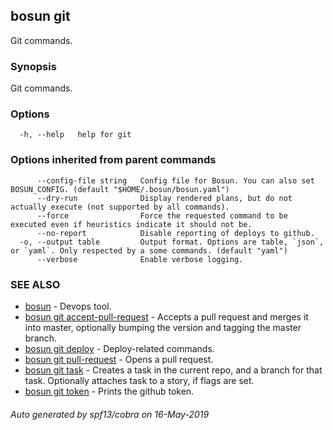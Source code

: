 ## bosun git

Git commands.

### Synopsis

Git commands.

### Options

```
  -h, --help   help for git
```

### Options inherited from parent commands

```
      --config-file string   Config file for Bosun. You can also set BOSUN_CONFIG. (default "$HOME/.bosun/bosun.yaml")
      --dry-run              Display rendered plans, but do not actually execute (not supported by all commands).
      --force                Force the requested command to be executed even if heuristics indicate it should not be.
      --no-report            Disable reporting of deploys to github.
  -o, --output table         Output format. Options are table, `json`, or `yaml`. Only respected by a some commands. (default "yaml")
      --verbose              Enable verbose logging.
```

### SEE ALSO

* [bosun](bosun.md)	 - Devops tool.
* [bosun git accept-pull-request](bosun_git_accept-pull-request.md)	 - Accepts a pull request and merges it into master, optionally bumping the version and tagging the master branch.
* [bosun git deploy](bosun_git_deploy.md)	 - Deploy-related commands.
* [bosun git pull-request](bosun_git_pull-request.md)	 - Opens a pull request.
* [bosun git task](bosun_git_task.md)	 - Creates a task in the current repo, and a branch for that task. Optionally attaches task to a story, if flags are set.
* [bosun git token](bosun_git_token.md)	 - Prints the github token.

###### Auto generated by spf13/cobra on 16-May-2019
